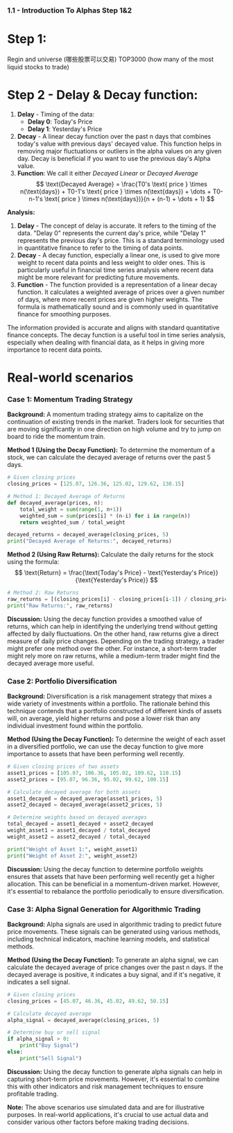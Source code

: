 ### 1.1 - Introduction To Alphas Step 1&2
# Step 1:
Regin and universe (哪些股票可以交易)
TOP3000 (how many of the most liquid stocks to trade)

# Step 2 - Delay & Decay function:
1. **Delay** - Timing of the data: 
   - **Delay 0**: Today's Price
   - **Delay 1**: Yesterday's Price
2. **Decay** - A linear decay function over the past n days that combines today's value with previous days' decayed value. This function helps in removing major fluctuations or outliers in the alpha values on any given day. Decay is beneficial if you want to use the previous day's Alpha value.
3. **Function**: 
We call it either *Decayed Linear* or *Decayed Average*
$$
\text{Decayed Average} = \frac{T0's \text{ price } \times n(\text{days}) + T0-1's \text{ price } \times n(\text{days}) + \dots + T0-n-1's \text{ price } \times n(\text{days})}{n + (n-1) + \dots + 1}
$$

**Analysis:**
1. **Delay** - The concept of delay is accurate. It refers to the timing of the data. "Delay 0" represents the current day's price, while "Delay 1" represents the previous day's price. This is a standard terminology used in quantitative finance to refer to the timing of data points.
2. **Decay** - A decay function, especially a linear one, is used to give more weight to recent data points and less weight to older ones. This is particularly useful in financial time series analysis where recent data might be more relevant for predicting future movements.
3. **Function** - The function provided is a representation of a linear decay function. It calculates a weighted average of prices over a given number of days, where more recent prices are given higher weights. The formula is mathematically sound and is commonly used in quantitative finance for smoothing purposes.


The information provided is accurate and aligns with standard quantitative finance concepts. The decay function is a useful tool in time series analysis, especially when dealing with financial data, as it helps in giving more importance to recent data points.


# Real-world scenarios
### Case 1: Momentum Trading Strategy
**Background:** 
A momentum trading strategy aims to capitalize on the continuation of existing trends in the market. Traders look for securities that are moving significantly in one direction on high volume and try to jump on board to ride the momentum train.

**Method 1 (Using the Decay Function):**
To determine the momentum of a stock, we can calculate the decayed average of returns over the past 5 days.

```python
# Given closing prices
closing_prices = [125.07, 126.36, 125.02, 129.62, 130.15]

# Method 1: Decayed Average of Returns
def decayed_average(prices, n):
    total_weight = sum(range(1, n+1))
    weighted_sum = sum(prices[i] * (n-i) for i in range(n))
    return weighted_sum / total_weight

decayed_returns = decayed_average(closing_prices, 5)
print("Decayed Average of Returns:", decayed_returns)
```

**Method 2 (Using Raw Returns):**
Calculate the daily returns for the stock using the formula:
$$ \text{Return} = \frac{\text{Today's Price} - \text{Yesterday's Price}}{\text{Yesterday's Price}} $$

```python
# Method 2: Raw Returns
raw_returns = [(closing_prices[i] - closing_prices[i-1]) / closing_prices[i-1] for i in range(1, len(closing_prices))]
print("Raw Returns:", raw_returns)
```

**Discussion:** 
Using the decay function provides a smoothed value of returns, which can help in identifying the underlying trend without getting affected by daily fluctuations. On the other hand, raw returns give a direct measure of daily price changes. Depending on the trading strategy, a trader might prefer one method over the other. For instance, a short-term trader might rely more on raw returns, while a medium-term trader might find the decayed average more useful.

### Case 2: Portfolio Diversification
**Background:** 
Diversification is a risk management strategy that mixes a wide variety of investments within a portfolio. The rationale behind this technique contends that a portfolio constructed of different kinds of assets will, on average, yield higher returns and pose a lower risk than any individual investment found within the portfolio.

**Method (Using the Decay Function):**
To determine the weight of each asset in a diversified portfolio, we can use the decay function to give more importance to assets that have been performing well recently.

```python
# Given closing prices of two assets
asset1_prices = [105.07, 106.36, 105.02, 109.62, 110.15]
asset2_prices = [95.07, 96.36, 95.02, 99.62, 100.15]

# Calculate decayed average for both assets
asset1_decayed = decayed_average(asset1_prices, 5)
asset2_decayed = decayed_average(asset2_prices, 5)

# Determine weights based on decayed averages
total_decayed = asset1_decayed + asset2_decayed
weight_asset1 = asset1_decayed / total_decayed
weight_asset2 = asset2_decayed / total_decayed

print("Weight of Asset 1:", weight_asset1)
print("Weight of Asset 2:", weight_asset2)
```

**Discussion:** 
Using the decay function to determine portfolio weights ensures that assets that have been performing well recently get a higher allocation. This can be beneficial in a momentum-driven market. However, it's essential to rebalance the portfolio periodically to ensure diversification.

### Case 3: Alpha Signal Generation for Algorithmic Trading
**Background:** 
Alpha signals are used in algorithmic trading to predict future price movements. These signals can be generated using various methods, including technical indicators, machine learning models, and statistical methods.

**Method (Using the Decay Function):**
To generate an alpha signal, we can calculate the decayed average of price changes over the past n days. If the decayed average is positive, it indicates a buy signal, and if it's negative, it indicates a sell signal.

```python
# Given closing prices
closing_prices = [45.07, 46.36, 45.02, 49.62, 50.15]

# Calculate decayed average
alpha_signal = decayed_average(closing_prices, 5)

# Determine buy or sell signal
if alpha_signal > 0:
    print("Buy Signal")
else:
    print("Sell Signal")
```

**Discussion:** 
Using the decay function to generate alpha signals can help in capturing short-term price movements. However, it's essential to combine this with other indicators and risk management techniques to ensure profitable trading.

**Note:** The above scenarios use simulated data and are for illustrative purposes. In real-world applications, it's crucial to use actual data and consider various other factors before making trading decisions.


